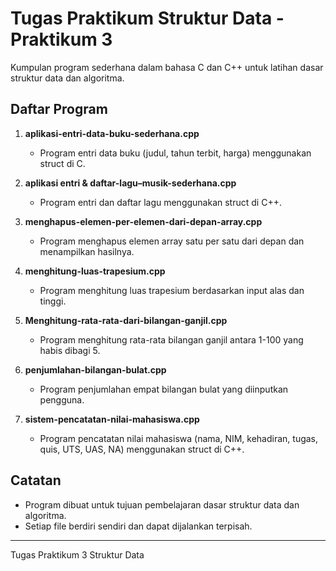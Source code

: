 # Tugas Praktikum Struktur Data - Praktikum 3

Kumpulan program sederhana dalam bahasa C dan C++ untuk latihan dasar struktur data dan algoritma.

## Daftar Program

1. **aplikasi-entri-data-buku-sederhana.cpp**
   - Program entri data buku (judul, tahun terbit, harga) menggunakan struct di C.

2. **aplikasi entri & daftar-lagu–musik-sederhana.cpp**
   - Program entri dan daftar lagu menggunakan struct di C++.

3. **menghapus-elemen-per-elemen-dari-depan-array.cpp**
   - Program menghapus elemen array satu per satu dari depan dan menampilkan hasilnya.

4. **menghitung-luas-trapesium.cpp**
   - Program menghitung luas trapesium berdasarkan input alas dan tinggi.

5. **Menghitung-rata-rata-dari-bilangan-ganjil.cpp**
   - Program menghitung rata-rata bilangan ganjil antara 1-100 yang habis dibagi 5.

6. **penjumlahan-bilangan-bulat.cpp**
   - Program penjumlahan empat bilangan bulat yang diinputkan pengguna.

7. **sistem-pencatatan-nilai-mahasiswa.cpp**
   - Program pencatatan nilai mahasiswa (nama, NIM, kehadiran, tugas, quis, UTS, UAS, NA) menggunakan struct di C++.

## Catatan
- Program dibuat untuk tujuan pembelajaran dasar struktur data dan algoritma.
- Setiap file berdiri sendiri dan dapat dijalankan terpisah.

---

Tugas Praktikum 3 Struktur Data
